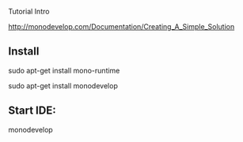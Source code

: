 Tutorial Intro


 http://monodevelop.com/Documentation/Creating_A_Simple_Solution

Install
------
sudo apt-get install mono-runtime

sudo apt-get install monodevelop

Start IDE:
----------------
monodevelop




